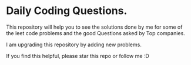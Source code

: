 # Daily Coding Questions.

This repository will help you to see the solutions done by me for some of the leet code problems and the good Questions asked by Top companies.

I am upgrading this repository by adding new problems.

If you find this helpful, please star this repo or follow me :D
